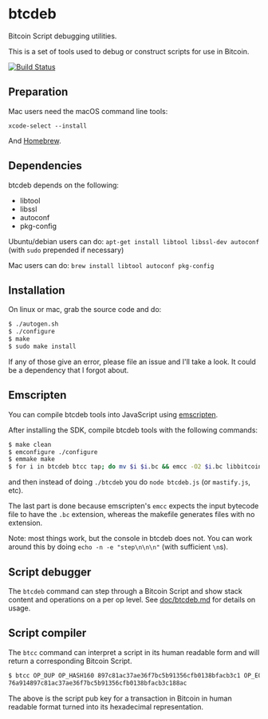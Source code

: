 # btcdeb

Bitcoin Script debugging utilities.

This is a set of tools used to debug or construct scripts for use in Bitcoin.

[![Build Status](https://travis-ci.org/kallewoof/btcdeb.svg?branch=master)](https://travis-ci.org/kallewoof/btcdeb)

## Preparation

Mac users need the macOS command line tools:

```
xcode-select --install
```

And [Homebrew](https://brew.sh/).

## Dependencies

btcdeb depends on the following:

* libtool
* libssl
* autoconf
* pkg-config

Ubuntu/debian users can do: `apt-get install libtool libssl-dev autoconf` (with `sudo` prepended if necessary)

Mac users can do: `brew install libtool autoconf pkg-config`

## Installation

On linux or mac, grab the source code and do:
```Bash
$ ./autogen.sh
$ ./configure
$ make
$ sudo make install
```

If any of those give an error, please file an issue and I'll take a look. It could
be a dependency that I forgot about.

## Emscripten

You can compile btcdeb tools into JavaScript using [emscripten](http://kripken.github.io/emscripten-site/).

After installing the SDK, compile btcdeb tools with the following commands:
```Bash
$ make clean
$ emconfigure ./configure
$ emmake make
$ for i in btcdeb btcc tap; do mv $i $i.bc && emcc -O2 $i.bc libbitcoin.a -o $i.js; done
```
and then instead of doing `./btcdeb` you do `node btcdeb.js` (or `mastify.js`, etc).

The last part is done because emscripten's `emcc` expects the input bytecode file to have the `.bc` extension, whereas the makefile generates files with no extension.

Note: most things work, but the console in btcdeb does not. You can work around this by doing `echo -n -e "step\n\n\n"` (with sufficient `\n`s).

## Script debugger

The `btcdeb` command can step through a Bitcoin Script and show stack content and operations on a per op level. See [doc/btcdeb.md](doc/btcdeb.md) for details on usage.

## Script compiler

The `btcc` command can interpret a script in its human readable form and will
return a corresponding Bitcoin Script.

```Bash
$ btcc OP_DUP OP_HASH160 897c81ac37ae36f7bc5b91356cfb0138bfacb3c1 OP_EQUALVERIFY OP_CHECKSIG
76a914897c81ac37ae36f7bc5b91356cfb0138bfacb3c188ac
```

The above is the script pub key for a transaction in Bitcoin in human readable format turned into its hexadecimal representation.
